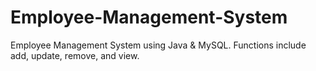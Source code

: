 # Employee-Management-System
Employee Management System using Java &amp; MySQL. Functions include add, update, remove, and view.
